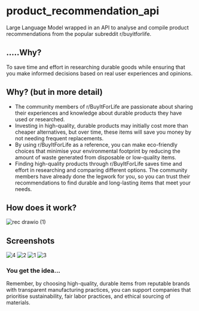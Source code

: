 # product_recommendation_api
Large Language Model wrapped in an API to analyse and compile product recommendations from the popular subreddit r/buyitforlife.

## .....Why?

To save time and effort in researching durable goods while ensuring that you make informed decisions based on real user experiences and opinions.

## Why? (but in more detail)

* The community members of r/BuyItForLife are passionate about sharing their experiences and knowledge about durable products they have used or researched.
* Investing in high-quality, durable products may initially cost more than cheaper alternatives, but over time, these items will save you money by not needing frequent replacements.
* By using r/BuyItForLife as a reference, you can make eco-friendly choices that minimise your environmental footprint by reducing the amount of waste generated from disposable or low-quality items.
* Finding high-quality products through r/BuyItForLife saves time and effort in researching and comparing different options. The community members have already done the legwork for you, so you can trust their recommendations to find durable and long-lasting items that meet your needs.

## How does it work?

![rec drawio (1)](https://github.com/smellycloud/product_recommendation_api/assets/52908667/afb80010-f687-4d48-b189-74d0de0285d7)


## Screenshots
![4](https://github.com/smellycloud/product_recommendation_api/assets/52908667/13a6756f-b63f-40f5-8dab-8486ebc44087)
![2](https://github.com/smellycloud/product_recommendation_api/assets/52908667/195efa43-5c99-45dc-a737-c90f641a8bdb)
![1](https://github.com/smellycloud/product_recommendation_api/assets/52908667/61bc87cd-ebf5-46fd-986e-745534b3758d)
![3](https://github.com/smellycloud/product_recommendation_api/assets/52908667/b0475e64-5d48-446b-936f-d8f02af5c115)

### You get the idea...
Remember, by choosing high-quality, durable items from reputable brands with transparent manufacturing practices, you can support companies that prioritise sustainability, fair labor practices, and ethical sourcing of materials.
